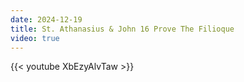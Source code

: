 ```yaml
---
date: 2024-12-19
title: St. Athanasius & John 16 Prove The Filioque
video: true
---
```



{{< youtube XbEzyAlvTaw >}}
